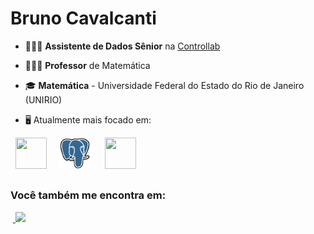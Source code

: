 # Bruno Cavalcanti


- 👨🏼‍💻 **Assistente de Dados Sênior** na [Controllab](https://controllab.com/)
- 👨🏼‍🏫 **Professor** de Matemática
- :mortar_board: **Matemática** - Universidade Federal do Estado do Rio de Janeiro (UNIRIO)


- 🖥️ Atualmente mais focado em:
<div style="display: inline">
  &nbsp;&nbsp;<img width='50' height='50' src="https://cdn.jsdelivr.net/gh/devicons/devicon/icons/python/python-original.svg" />&nbsp;&nbsp;
  &nbsp;&nbsp;<img width='50' height='50' src="https://github.com/devicons/devicon/blob/v2.15.1/icons/postgresql/postgresql-original.svg" />&nbsp;&nbsp;&nbsp;
  &nbsp;&nbsp;<img width='50' height='50' src="https://github.com/microsoft/PowerBI-Icons/blob/main/SVG/Power-BI.svg" />&nbsp;&nbsp;
</div> 

##

### Você também me encontra em:
&nbsp;<a href="https://www.linkedin.com/in/bruno-cavalcanti-de-ara%C3%BAjo-souto-santos/">
  <img src="https://img.shields.io/badge/linkedin-%230077B5.svg?style=for-the-badge&logo=linkedin&logoColor=white">
</a>
